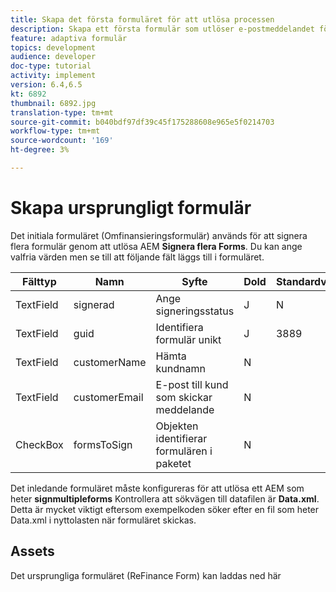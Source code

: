 ```yaml
---
title: Skapa det första formuläret för att utlösa processen
description: Skapa ett första formulär som utlöser e-postmeddelandet för att starta signeringsprocessen.
feature: adaptiva formulär
topics: development
audience: developer
doc-type: tutorial
activity: implement
version: 6.4,6.5
kt: 6892
thumbnail: 6892.jpg
translation-type: tm+mt
source-git-commit: b040bdf97df39c45f175288608e965e5f0214703
workflow-type: tm+mt
source-wordcount: '169'
ht-degree: 3%

---
```



# Skapa ursprungligt formulär

Det initiala formuläret (Omfinansieringsformulär) används för att signera flera formulär genom att utlösa AEM **Signera flera Forms**. Du kan ange valfria värden men se till att följande fält läggs till i formuläret.



| Fälttyp | Namn | Syfte | Dold | Standardvärde |
------------------------|---------------------------------------|--------------------|--------|-----------------
| TextField | signerad | Ange signeringsstatus | J | N |
| TextField | guid | Identifiera formulär unikt | J | 3889 |
| TextField | customerName | Hämta kundnamn | N |
| TextField | customerEmail | E-post till kund som skickar meddelande | N |
| CheckBox | formsToSign | Objekten identifierar formulären i paketet | N |



Det inledande formuläret måste konfigureras för att utlösa ett AEM som heter **signmultipleforms**
Kontrollera att sökvägen till datafilen är **Data.xml**. Detta är mycket viktigt eftersom exempelkoden söker efter en fil som heter Data.xml i nyttolasten när formuläret skickas.

## Assets

Det ursprungliga formuläret (ReFinance Form) kan laddas ned här[](assets/refinance-form.zip)





